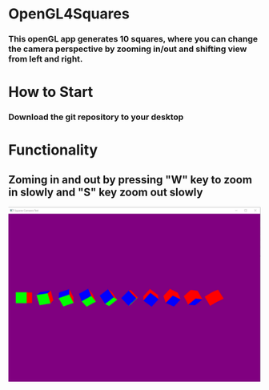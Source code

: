 # OpenGL4Squares
### This openGL app generates 10 squares, where you can change the camera perspective by zooming in/out and shifting view from left and right. 
# How to Start 
### Download the git repository to your desktop
# Functionality
## Zoming in and out by pressing "W" key to zoom in slowly and "S" key zoom out slowly
![SCREENSHOT](https://github.com/igorganch/OpenGL10SquaresPerspective/blob/main/Zoomout.PNG)
